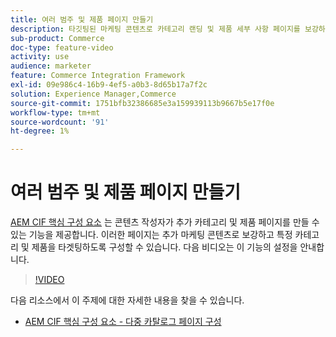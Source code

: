 ```yaml
---
title: 여러 범주 및 제품 페이지 만들기
description: 타깃팅된 마케팅 콘텐츠로 카테고리 랜딩 및 제품 세부 사항 페이지를 보강하는 방법을 알아봅니다.
sub-product: Commerce
doc-type: feature-video
activity: use
audience: marketer
feature: Commerce Integration Framework
exl-id: 09e986c4-16b9-4ef5-a0b3-8d65b17a7f2c
solution: Experience Manager,Commerce
source-git-commit: 1751bfb32386685e3a159939113b9667b5e17f0e
workflow-type: tm+mt
source-wordcount: '91'
ht-degree: 1%

---
```


# 여러 범주 및 제품 페이지 만들기

[AEM CIF 핵심 구성 요소](https://github.com/adobe/aem-core-cif-components) 는 콘텐츠 작성자가 추가 카테고리 및 제품 페이지를 만들 수 있는 기능을 제공합니다. 이러한 페이지는 추가 마케팅 콘텐츠로 보강하고 특정 카테고리 및 제품을 타겟팅하도록 구성할 수 있습니다. 다음 비디오는 이 기능의 설정을 안내합니다.

>[!VIDEO](https://video.tv.adobe.com/v/28969/?quality=12)

다음 리소스에서 이 주제에 대한 자세한 내용을 찾을 수 있습니다.

- [AEM CIF 핵심 구성 요소 - 다중 카탈로그 페이지 구성](https://github.com/adobe/aem-core-cif-components/wiki/configuration#multi-catalog-page-template-configuration)
